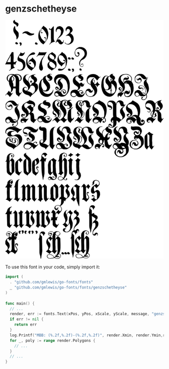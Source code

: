 # genzschetheyse

![genzschetheyse](genzschetheyse.png)

To use this font in your code, simply import it:

```go
import (
  . "github.com/gmlewis/go-fonts/fonts"
  _ "github.com/gmlewis/go-fonts/fonts/genzschetheyse"
)

func main() {
  // ...
  render, err := fonts.Text(xPos, yPos, xScale, yScale, message, "genzschetheyse")
  if err != nil {
    return err
  }
  log.Printf("MBB: (%.2f,%.2f)-(%.2f,%.2f)", render.Xmin, render.Ymin,render.Xmax, render.Ymax)
  for _, poly := range render.Polygons {
    // ...
  }
  // ...
}
```
